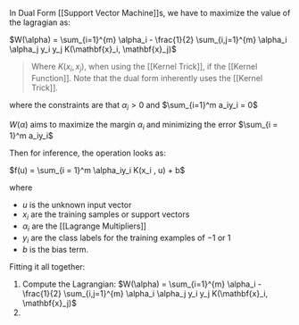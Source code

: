 In Dual Form [[Support Vector Machine]]s, we have to maximize the value of the lagragian as:

$W(\alpha) = \sum_{i=1}^{m} \alpha_i - \frac{1}{2} \sum_{i,j=1}^{m} \alpha_i \alpha_j y_i y_j K(\mathbf{x}_i, \mathbf{x}_j)$

> Where $K(x_i, x_j)$, when using the [[Kernel Trick]], if the [[Kernel Function]].
> Note that the dual form inherently uses the [[Kernel Trick]].

where the constraints are that $\alpha_i > 0$ and $\sum_{i=1}^m a_iy_i = 0$

$W(\alpha)$ aims to maximize the margin $\alpha_i$ and minimizing the error $\sum_{i = 1}^m a_iy_i$

Then for inference, the operation looks as:

$f(u) = \sum_{i = 1}^m \alpha_iy_i K(x_i , u) + b$

where 
- $u$ is the unknown input vector
- $x_i$ are the training samples or support vectors
- $\alpha_i$ are the [[Lagrange Multipliers]] 
- $y_i$ are the class labels for the training examples of $-1$ or $1$
- $b$ is the bias term.

Fitting it all together:

1. Compute the Lagrangian: $W(\alpha) = \sum_{i=1}^{m} \alpha_i - \frac{1}{2} \sum_{i,j=1}^{m} \alpha_i \alpha_j y_i y_j K(\mathbf{x}_i, \mathbf{x}_j)$
2. 